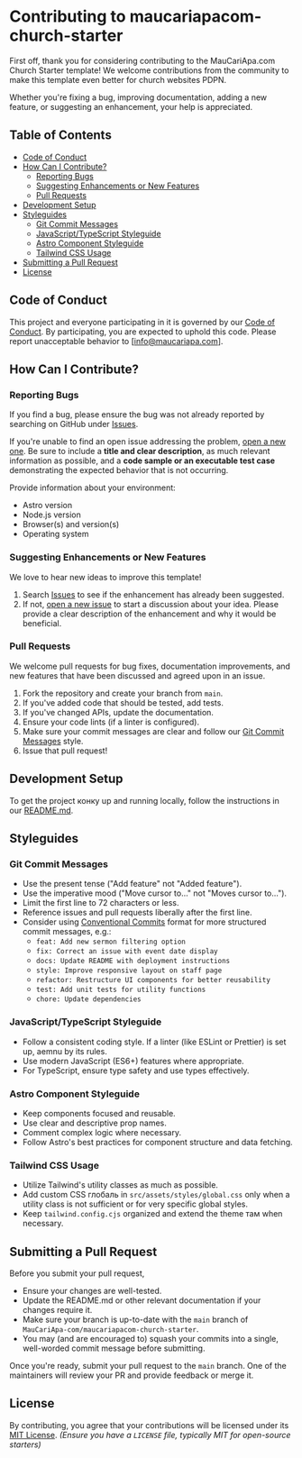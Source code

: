 # Contributing to maucariapacom-church-starter

First off, thank you for considering contributing to the MauCariApa.com Church Starter template! We welcome contributions from the community to make this template even better for church websites PDPN.

Whether you're fixing a bug, improving documentation, adding a new feature, or suggesting an enhancement, your help is appreciated.

## Table of Contents

- [Code of Conduct](#code-of-conduct)
- [How Can I Contribute?](#how-can-i-contribute)
  - [Reporting Bugs](#reporting-bugs)
  - [Suggesting Enhancements or New Features](#suggesting-enhancements-or-new-features)
  - [Pull Requests](#pull-requests)
- [Development Setup](#development-setup)
- [Styleguides](#styleguides)
  - [Git Commit Messages](#git-commit-messages)
  - [JavaScript/TypeScript Styleguide](#javascripttypescript-styleguide)
  - [Astro Component Styleguide](#astro-component-styleguide)
  - [Tailwind CSS Usage](#tailwind-css-usage)
- [Submitting a Pull Request](#submitting-a-pull-request)
- [License](#license)

## Code of Conduct

This project and everyone participating in it is governed by our [Code of Conduct](CODE_OF_CONDUCT.md). By participating, you are expected to uphold this code. Please report unacceptable behavior to [info@maucariapa.com].

## How Can I Contribute?

### Reporting Bugs

If you find a bug, please ensure the bug was not already reported by searching on GitHub under [Issues](https://github.com/MauCariApa-com/maucariapacom-church-starter/issues).

If you're unable to find an open issue addressing the problem, [open a new one](https://github.com/MauCariApa-com/maucariapacom-church-starter/issues/new). Be sure to include a **title and clear description**, as much relevant information as possible, and a **code sample or an executable test case** demonstrating the expected behavior that is not occurring.

Provide information about your environment:
- Astro version
- Node.js version
- Browser(s) and version(s)
- Operating system

### Suggesting Enhancements or New Features

We love to hear new ideas to improve this template!
1. Search [Issues](https://github.com/MauCariApa-com/maucariapacom-church-starter/issues) to see if the enhancement has already been suggested.
2. If not, [open a new issue](https://github.com/MauCariApa-com/maucariapacom-church-starter/issues/new) to start a discussion about your idea. Please provide a clear description of the enhancement and why it would be beneficial.

### Pull Requests

We welcome pull requests for bug fixes, documentation improvements, and new features that have been discussed and agreed upon in an issue.

1. Fork the repository and create your branch from `main`.
2. If you've added code that should be tested, add tests.
3. If you've changed APIs, update the documentation.
4. Ensure your code lints (if a linter is configured).
5. Make sure your commit messages are clear and follow our [Git Commit Messages](#git-commit-messages) style.
6. Issue that pull request!

## Development Setup

To get the project конку up and running locally, follow the instructions in our [README.md](README.md#getting-started).

## Styleguides

### Git Commit Messages

- Use the present tense ("Add feature" not "Added feature").
- Use the imperative mood ("Move cursor to..." not "Moves cursor to...").
- Limit the first line to 72 characters or less.
- Reference issues and pull requests liberally after the first line.
- Consider using [Conventional Commits](https://www.conventionalcommits.org/) format for more structured commit messages, e.g.:
  - `feat: Add new sermon filtering option`
  - `fix: Correct an issue with event date display`
  - `docs: Update README with deployment instructions`
  - `style: Improve responsive layout on staff page`
  - `refactor: Restructure UI components for better reusability`
  - `test: Add unit tests for utility functions`
  - `chore: Update dependencies`

### JavaScript/TypeScript Styleguide

- Follow a consistent coding style. If a linter (like ESLint or Prettier) is set up, aemnu by its rules.
- Use modern JavaScript (ES6+) features where appropriate.
- For TypeScript, ensure type safety and use types effectively.

### Astro Component Styleguide

- Keep components focused and reusable.
- Use clear and descriptive prop names.
- Comment complex logic where necessary.
- Follow Astro's best practices for component structure and data fetching.

### Tailwind CSS Usage

- Utilize Tailwind's utility classes as much as possible.
- Add custom CSS глобаль in `src/assets/styles/global.css` only when a utility class is not sufficient or for very specific global styles.
- Keep `tailwind.config.cjs` organized and extend the theme там when necessary.

## Submitting a Pull Request

Before you submit your pull request,
* Ensure your changes are well-tested.
* Update the README.md or other relevant documentation if your changes require it.
* Make sure your branch is up-to-date with the `main` branch of `MauCariApa-com/maucariapacom-church-starter`.
* You may (and are encouraged to) squash your commits into a single, well-worded commit message before submitting.

Once you're ready, submit your pull request to the `main` branch. One of the maintainers will review your PR and provide feedback or merge it.

## License

By contributing, you agree that your contributions will be licensed under its [MIT License](LICENSE). *(Ensure you have a `LICENSE` file, typically MIT for open-source starters)*
